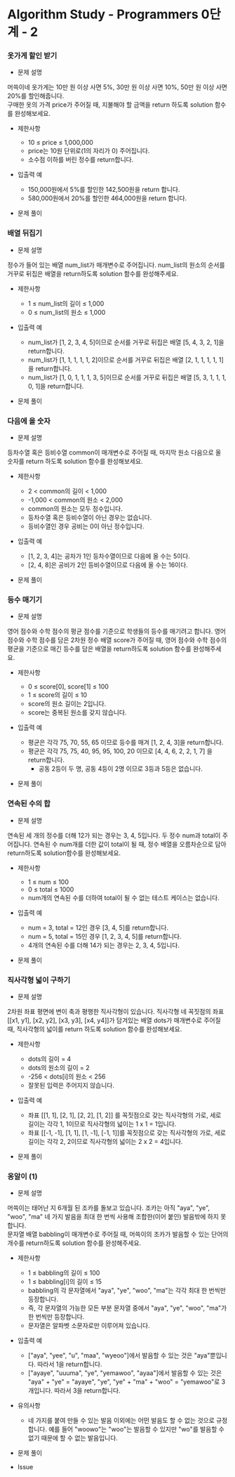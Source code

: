 # Algorithm Study - Programmers 0단계 - 2

### 옷가게 할인 받기

- 문제 설명

머쓱이네 옷가게는 10만 원 이상 사면 5%, 30만 원 이상 사면 10%, 50만 원 이상 사면 20%를 할인해줍니다.  
구매한 옷의 가격 price가 주어질 때, 지불해야 할 금액을 return 하도록 solution 함수를 완성해보세요.

- 제한사항
    - 10 ≤ price ≤ 1,000,000
    - price는 10원 단위로(1의 자리가 0) 주어집니다.
    - 소수점 이하를 버린 정수를 return합니다.

- 입출력 예
    - 150,000원에서 5%를 할인한 142,500원을 return 합니다.
    - 580,000원에서 20%를 할인한 464,000원을 return 합니다.

- 문제 풀이

<!--
```py
def solution(price):
    if price >= 500000:
        return int(price * 0.8)
    elif price >= 300000:
        return int(price * 0.9)
    elif price >= 100000:
        return int(price * 0.95)
    else:
        return price
```
-->

### 배열 뒤집기

- 문제 설명

정수가 들어 있는 배열 num_list가 매개변수로 주어집니다. num_list의 원소의 순서를 거꾸로 뒤집은 배열을 return하도록 solution 함수를 완성해주세요.

- 제한사항
    - 1 ≤ num_list의 길이 ≤ 1,000
    - 0 ≤ num_list의 원소 ≤ 1,000

- 입출력 예
    - num_list가 [1, 2, 3, 4, 5]이므로 순서를 거꾸로 뒤집은 배열 [5, 4, 3, 2, 1]을 return합니다.
    - num_list가 [1, 1, 1, 1, 1, 2]이므로 순서를 거꾸로 뒤집은 배열 [2, 1, 1, 1, 1, 1]을 return합니다.
    - num_list가 [1, 0, 1, 1, 1, 3, 5]이므로 순서를 거꾸로 뒤집은 배열 [5, 3, 1, 1, 1, 0, 1]을 return합니다.

- 문제 풀이

<!--
```py
def solution(num_list):
    if len(num_list)%2 == 0:
        for i in range(0,int(len(num_list)/2)):
            tmp = num_list[i]
            num_list[i] = num_list[-(i+1)]
            num_list[-(i+1)] = tmp
    else:
        for i in range(0,int((len(num_list)-1)/2)):
            tmp = num_list[i]
            num_list[i] = num_list[-(i+1)]
            num_list[-(i+1)] = tmp  
    return num_list
```
-->

### 다음에 올 숫자

- 문제 설명

등차수열 혹은 등비수열 common이 매개변수로 주어질 때, 마지막 원소 다음으로 올 숫자를 return 하도록 solution 함수를 완성해보세요.

- 제한사항
    - 2 < common의 길이 < 1,000
    - -1,000 < common의 원소 < 2,000
    - common의 원소는 모두 정수입니다.
    - 등차수열 혹은 등비수열이 아닌 경우는 없습니다.
    - 등비수열인 경우 공비는 0이 아닌 정수입니다.

- 입출력 예
    - [1, 2, 3, 4]는 공차가 1인 등차수열이므로 다음에 올 수는 5이다.
    - [2, 4, 8]은 공비가 2인 등비수열이므로 다음에 올 수는 16이다.

- 문제 풀이

<!--
```py
def solution(common):
    flag = False
    if common[2] - common[1] == common[1] - common[0]:
        flag = True
    if flag:
        return common[-1] + (common[1] - common[0])
    else:
        return common[-1] * (common[1] / common[0])
```
-->

### 등수 매기기

- 문제 설명

영어 점수와 수학 점수의 평균 점수를 기준으로 학생들의 등수를 매기려고 합니다. 영어 점수와 수학 점수를 담은 2차원 정수 배열 score가 주어질 때, 영어 점수와 수학 점수의 평균을 기준으로 매긴 등수를 담은 배열을 return하도록 solution 함수를 완성해주세요.

- 제한사항
    - 0 ≤ score[0], score[1] ≤ 100
    - 1 ≤ score의 길이 ≤ 10
    - score의 원소 길이는 2입니다.
    - score는 중복된 원소를 갖지 않습니다.

- 입출력 예
    - 평균은 각각 75, 70, 55, 65 이므로 등수를 매겨 [1, 2, 4, 3]을 return합니다.
    - 평균은 각각 75, 75, 40, 95, 95, 100, 20 이므로 [4, 4, 6, 2, 2, 1, 7] 을 return합니다.
        - 공동 2등이 두 명, 공동 4등이 2명 이므로 3등과 5등은 없습니다.

- 문제 풀이

<!--
```py
def solution(score):
    answer = []
    avg = []
    for i in score:
        average = (i[0]+i[1])/2
        avg.append(average)
        answer.append(average)
    avg.sort(reverse=True)
    print(answer)
    for i in range(0,len(avg)):
        answer[i] = avg.index(answer[i]) + 1
    return answer
```
-->

### 연속된 수의 합

- 문제 설명

연속된 세 개의 정수를 더해 12가 되는 경우는 3, 4, 5입니다. 두 정수 num과 total이 주어집니다. 연속된 수 num개를 더한 값이 total이 될 때, 정수 배열을 오름차순으로 담아 return하도록 solution함수를 완성해보세요.

- 제한사항
    - 1 ≤ num ≤ 100
    - 0 ≤ total ≤ 1000
    - num개의 연속된 수를 더하여 total이 될 수 없는 테스트 케이스는 없습니다.

- 입출력 예 
    - num = 3, total = 12인 경우 [3, 4, 5]를 return합니다.
    - num = 5, total = 15인 경우 [1, 2, 3, 4, 5]를 return합니다.
    - 4개의 연속된 수를 더해 14가 되는 경우는 2, 3, 4, 5입니다.

- 문제 풀이

<!--
```py
def solution(num, total):
    answer = []
    sum = 0
    for i in range(num):
        sum += i
    for i in range(num):
        answer.append((total-sum)/num + i)
    return answer
```
-->

### 직사각형 넓이 구하기

- 문제 설명

2차원 좌표 평면에 변이 축과 평행한 직사각형이 있습니다. 직사각형 네 꼭짓점의 좌표 [[x1, y1], [x2, y2], [x3, y3], [x4, y4]]가 담겨있는 배열 dots가 매개변수로 주어질 때, 직사각형의 넓이를 return 하도록 solution 함수를 완성해보세요.

- 제한사항
    - dots의 길이 = 4
    - dots의 원소의 길이 = 2
    - -256 < dots[i]의 원소 < 256
    - 잘못된 입력은 주어지지 않습니다.

- 입출력 예
    - 좌표 [[1, 1], [2, 1], [2, 2], [1, 2]] 를 꼭짓점으로 갖는 직사각형의 가로, 세로 길이는 각각 1, 1이므로 직사각형의 넓이는 1 x 1 = 1입니다.
    - 좌표 [[-1, -1], [1, 1], [1, -1], [-1, 1]]를 꼭짓점으로 갖는 직사각형의 가로, 세로 길이는 각각 2, 2이므로 직사각형의 넓이는 2 x 2 = 4입니다.

- 문제 풀이

<!--
```py
def solution(dots):
    a1 = ((dots[0][0]-dots[1][0])**2+(dots[0][1]-dots[1][1])**2)**0.5
    a2 = ((dots[0][0]-dots[2][0])**2+(dots[0][1]-dots[2][1])**2)**0.5
    a3 = ((dots[0][0]-dots[3][0])**2+(dots[0][1]-dots[3][1])**2)**0.5
    max = 0
    for i in [a1,a2,a3]:
        if max < i:
            max = i
    return a1*a2*a3/max
```
-->


### 옹알이 (1)

- 문제 설명

머쓱이는 태어난 지 6개월 된 조카를 돌보고 있습니다. 조카는 아직 "aya", "ye", "woo", "ma" 네 가지 발음을 최대 한 번씩 사용해 조합한(이어 붙인) 발음밖에 하지 못합니다.  
문자열 배열 babbling이 매개변수로 주어질 때, 머쓱이의 조카가 발음할 수 있는 단어의 개수를 return하도록 solution 함수를 완성해주세요.

- 제한사항
    - 1 ≤ babbling의 길이 ≤ 100
    - 1 ≤ babbling[i]의 길이 ≤ 15
    - babbling의 각 문자열에서 "aya", "ye", "woo", "ma"는 각각 최대 한 번씩만 등장합니다.
    - 즉, 각 문자열의 가능한 모든 부분 문자열 중에서 "aya", "ye", "woo", "ma"가 한 번씩만 등장합니다.
    - 문자열은 알파벳 소문자로만 이루어져 있습니다.

- 입출력 예
    - ["aya", "yee", "u", "maa", "wyeoo"]에서 발음할 수 있는 것은 "aya"뿐입니다. 따라서 1을 return합니다.
    - ["ayaye", "uuuma", "ye", "yemawoo", "ayaa"]에서 발음할 수 있는 것은 "aya" + "ye" = "ayaye", "ye", "ye" + "ma" + "woo" = "yemawoo"로 3개입니다. 따라서 3을 return합니다.

- 유의사항
    - 네 가지를 붙여 만들 수 있는 발음 이외에는 어떤 발음도 할 수 없는 것으로 규정합니다. 예를 들어 "woowo"는 "woo"는 발음할 수 있지만 "wo"를 발음할 수 없기 때문에 할 수 없는 발음입니다.

- 문제 풀이

<!--
```py
def solution(babbling):
    answer = 0
    s = ["aya", "ye", "woo", "ma"]
    for i in babbling:
        for j in s:
            i = i.replace(j,"_")
        for j in range(0,len(i)):
            if not i[j] == "_":
                break
            if j == (len(i)-1):
                answer += 1
    return answer
```
-->

- Issue

<!--
    1. "wyeoo"의 경우 "ye"를 replace 한 후 "woo"가 되어 이 후 ""로 바뀌어 결과에 영향을 미칠 수 있다.
    ```py
    def solution(babbling):
        answer = 0
        s = ["aya", "ye", "woo", "ma"]
        for i in babbling:
            for j in s:
                i = i.replace(j,"")
            #print(i)
            if i == "":
                answer += 1
        return answer
    ```

    2. python에서 ```str.replace()``` 함수는 해당 문자열을 직접 변경하는 것이 아닌 replace값을 반환하는 함수로, 원래 문자열의 변경을 원할 경우 ```i = i.replace()``` 형식으로 코드를 작성해야한다.
-->
